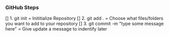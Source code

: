 ### GitHub Steps
[] 1. git init = Inititialize Repository
[] 2. git add . = Choose what files/folders you want to add to your repository
[] 3. git commit -m "type some message here" = Give update a message to indentify later
